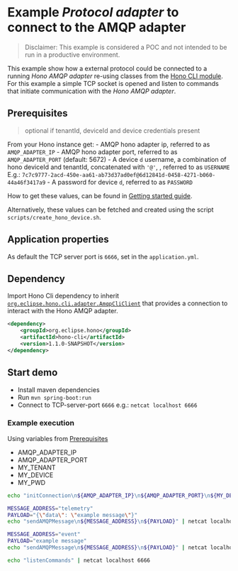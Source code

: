 # Example *Protocol adapter* to connect to the AMQP adapter

> Disclaimer: This example is considered a POC and not intended to be run in a productive environment.

This example show how a external protocol could be connected to a running *Hono AMQP adapter* re-using classes from the [Hono CLI module](https://github.com/eclipse/hono/blob/master/cli/src/main/java/org/eclipse/hono/cli/).
For this example a simple TCP socket is opened and listen to commands that initiate communication with the *Hono AMQP adapter*.

## Prerequisites 
> optional if tenantId, deviceId and device credentials present

From your Hono instance get:
    - AMQP hono adapter ip, referred to as `AMQP_ADAPTER_IP`
    - AMQP hono adapter port, referred to as `AMQP_ADAPTER_PORT` (default: 5672)
    - A device `d` username, a combination of hono deviceId and tenantId, concatenated with `'@'`, , referred to as `USERNAME`
    E.g.: `7c7c9777-2acd-450e-aa61-ab73d37ad0ef@6d12841d-0458-4271-b060-44a46f3417a9`
    - A password for device `d`, referred to as `PASSWORD`

How to get these values, can be found in [Getting started guide](https://www.eclipse.org/hono/getting-started/).

Alternatively, these values can be fetched and created using the script `scripts/create_hono_device.sh`.

## Application properties

As default the TCP server port is `6666`, set in the `application.yml`.

## Dependency

Import Hono Cli dependency to inherit [`org.eclipse.hono.cli.adapter.AmqpCliClient`](https://github.com/eclipse/hono/blob/master/cli/src/main/java/org/eclipse/hono/cli/adapter/AmqpCliClient.java) that provides a connection to interact with the Hono AMQP adapter.

```xml
<dependency>
    <groupId>org.eclipse.hono</groupId>
    <artifactId>hono-cli</artifactId>
    <version>1.1.0-SNAPSHOT</version>
</dependency>
```

## Start demo

- Install maven dependencies
- Run `mvn spring-boot:run`
- Connect to TCP-server-port `6666`
    e.g.: `netcat localhost 6666`

### Example execution

Using variables from [Prerequisites](#Prerequisites)

- AMQP_ADAPTER_IP
- AMQP_ADAPTER_PORT
- MY_TENANT
- MY_DEVICE
- MY_PWD

```bash
echo "initConnection\n${AMQP_ADAPTER_IP}\n${AMQP_ADAPTER_PORT}\n${MY_DEVICE}@${MY_TENANT}\n${MY_PWD}\n" | netcat -c localhost 6666

MESSAGE_ADDRESS="telemetry"
PAYLOAD="{\"data\": \"example message\"}"
echo "sendAMQPMessage\n${MESSAGE_ADDRESS}\n${PAYLOAD}" | netcat localhost 6666

MESSAGE_ADDRESS="event"
PAYLOAD="example message"
echo "sendAMQPMessage\n${MESSAGE_ADDRESS}\n${PAYLOAD}" | netcat localhost 6666

echo "listenCommands" | netcat localhost 6666
```
